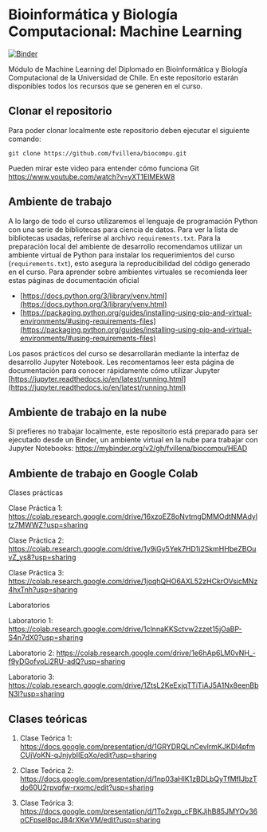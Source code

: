 # Bioinformática y Biología Computacional: Machine Learning


[![Binder](https://mybinder.org/badge_logo.svg)](https://mybinder.org/v2/gh/fvillena/biocompu/2022)


Módulo de Machine Learning del Diplomado en Bioinformática y Biología Computacional de la Universidad de Chile. En este repositorio estarán disponibles todos los recursos que se generen en el curso.

## Clonar el repositorio

Para poder clonar localmente este repositorio deben ejecutar el siguiente comando:

```
git clone https://github.com/fvillena/biocompu.git
```

Pueden mirar este video para entender cómo funciona Git https://www.youtube.com/watch?v=yXT1ElMEkW8

## Ambiente de trabajo

A lo largo de todo el curso utilizaremos el lenguaje de programación Python con una serie de bibliotecas para ciencia de datos. Para ver la lista de bibliotecas usadas, referirse al archivo `requirements.txt`. Para la preparación local del ambiente de desarrollo recomendamos utilizar un ambiente virtual de Python para instalar los requerimientos del curso (`requirements.txt`), esto asegura la reproducibilidad del código generado en el curso. Para aprender sobre ambientes virtuales se recomienda leer estas páginas de documentación oficial

- [https://docs.python.org/3/library/venv.html](https://docs.python.org/3/library/venv.html)
- [https://packaging.python.org/guides/installing-using-pip-and-virtual-environments/#using-requirements-files](https://packaging.python.org/guides/installing-using-pip-and-virtual-environments/#using-requirements-files)

Los pasos prácticos del curso se desarrollarán mediante la interfaz de desarrollo Jupyter Notebook. Les recomentamos leer esta página de documentación para conocer rápidamente cómo utilizar Jupyter [https://jupyter.readthedocs.io/en/latest/running.html](https://jupyter.readthedocs.io/en/latest/running.html)

## Ambiente de trabajo en la nube

Si prefieres no trabajar localmente, este repositorio está preparado para ser ejecutado desde un Binder, un ambiente virtual en la nube para trabajar con Jupyter Notebooks: https://mybinder.org/v2/gh/fvillena/biocompu/HEAD

## Ambiente de trabajo en Google Colab

Clases prácticas

Clase Práctica 1: https://colab.research.google.com/drive/16xzoEZ8oNvtmgDMMOdtNMAdyltz7MWWZ?usp=sharing

Clase Práctica 2: https://colab.research.google.com/drive/1y9jGy5Yek7HD1i2SkmHHbeZBOuvZ_ys8?usp=sharing

Clase Práctica 3: https://colab.research.google.com/drive/1joqhQHO6AXL52zHCkrOVsicMNz4hxTnh?usp=sharing

Laboratorios

Laboratorio 1:  https://colab.research.google.com/drive/1clnnaKKSctvw2zzet15jOaBP-S4n7dX0?usp=sharing

Laboratorio 2:  https://colab.research.google.com/drive/1e6hAp6LM0vNH_-f9yDGofvoLi2RU-adQ?usp=sharing

Laboratorio 3:  https://colab.research.google.com/drive/1ZtsL2KeExjqTTiTiAJ5A1Nx8eenBbN3l?usp=sharing


## Clases teóricas

1. Clase Teórica 1: https://docs.google.com/presentation/d/1GRYDRQLnCevlrmKJKDl4pfmCUjVoKN-qJnjybIIEqXo/edit?usp=sharing

2. Clase Teórica 2: https://docs.google.com/presentation/d/1np03aHlK1zBDLbQyTfMfIJbzTdo60U2rpvqfw-rxomc/edit?usp=sharing

3. Clase Teórica 3: https://docs.google.com/presentation/d/1To2xgp_cFBKJjhB85JMYOv36oCFpsel8pcJ84rXKwVM/edit?usp=sharing
